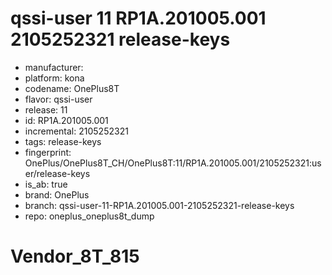 # qssi-user 11 RP1A.201005.001 2105252321 release-keys
- manufacturer: 
- platform: kona
- codename: OnePlus8T
- flavor: qssi-user
- release: 11
- id: RP1A.201005.001
- incremental: 2105252321
- tags: release-keys
- fingerprint: OnePlus/OnePlus8T_CH/OnePlus8T:11/RP1A.201005.001/2105252321:user/release-keys
- is_ab: true
- brand: OnePlus
- branch: qssi-user-11-RP1A.201005.001-2105252321-release-keys
- repo: oneplus_oneplus8t_dump
# Vendor_8T_815

